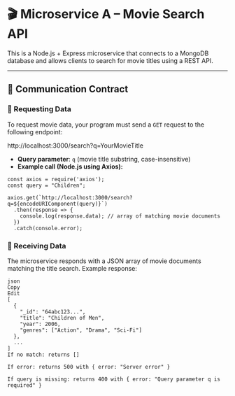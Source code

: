 # 🎬 Microservice A – Movie Search API

This is a Node.js + Express microservice that connects to a MongoDB database and allows clients to search for movie titles using a REST API.

---

## 📡 Communication Contract

### 🔹 Requesting Data

To request movie data, your program must send a `GET` request to the following endpoint:

http://localhost:3000/search?q=YourMovieTitle

- **Query parameter**: `q` (movie title substring, case-insensitive)
- **Example call (Node.js using Axios):**

```
const axios = require('axios');
const query = "Children";

axios.get(`http://localhost:3000/search?q=${encodeURIComponent(query)}`)
  .then(response => {
    console.log(response.data); // array of matching movie documents
  })
  .catch(console.error);

```


### 🔹 Receiving Data
The microservice responds with a JSON array of movie documents matching the title search. Example response:

```
json
Copy
Edit
[
  {
    "_id": "64abc123...",
    "title": "Children of Men",
    "year": 2006,
    "genres": ["Action", "Drama", "Sci-Fi"]
  },
  ...
]
If no match: returns []

If error: returns 500 with { error: "Server error" }

If query is missing: returns 400 with { error: "Query parameter q is required" }
```

